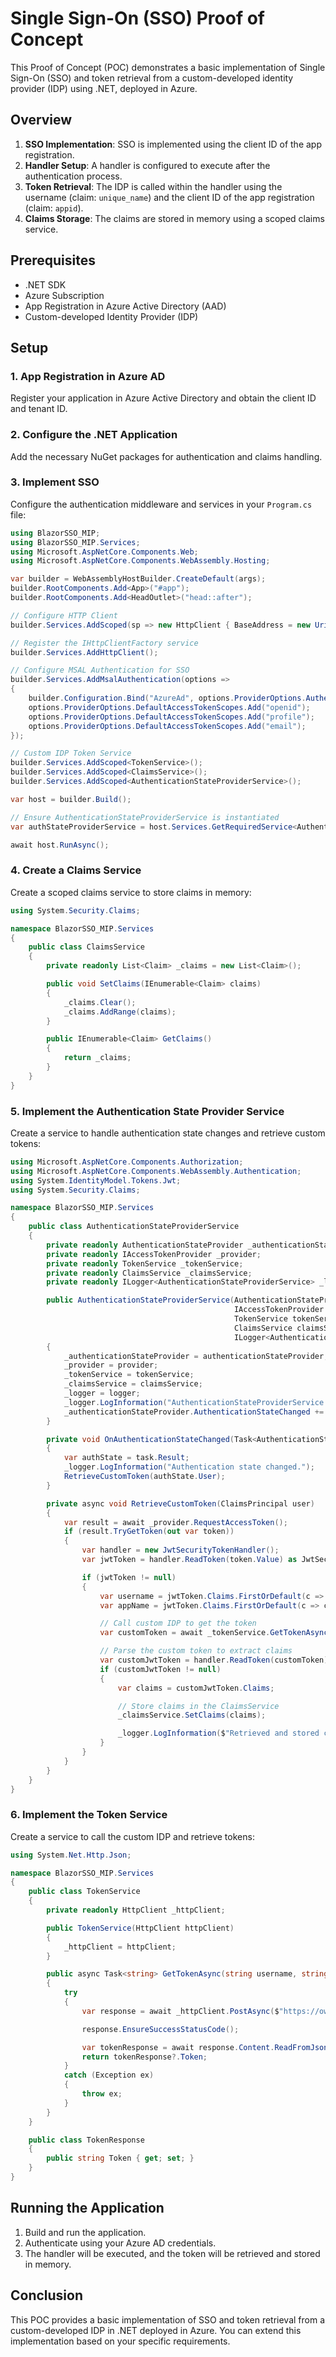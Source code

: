 # Single Sign-On (SSO) Proof of Concept

This Proof of Concept (POC) demonstrates a basic implementation of Single Sign-On (SSO) and token retrieval from a custom-developed identity provider (IDP) using .NET, deployed in Azure.

## Overview

1. **SSO Implementation**: SSO is implemented using the client ID of the app registration.
2. **Handler Setup**: A handler is configured to execute after the authentication process.
3. **Token Retrieval**: The IDP is called within the handler using the username (claim: `unique_name`) and the client ID of the app registration (claim: `appid`).
4. **Claims Storage**: The claims are stored in memory using a scoped claims service.

## Prerequisites

- .NET SDK
- Azure Subscription
- App Registration in Azure Active Directory (AAD)
- Custom-developed Identity Provider (IDP)

## Setup

### 1. App Registration in Azure AD

Register your application in Azure Active Directory and obtain the client ID and tenant ID.

### 2. Configure the .NET Application

Add the necessary NuGet packages for authentication and claims handling.

### 3. Implement SSO

Configure the authentication middleware and services in your `Program.cs` file:

```csharp name=Program.cs
using BlazorSSO_MIP;
using BlazorSSO_MIP.Services;
using Microsoft.AspNetCore.Components.Web;
using Microsoft.AspNetCore.Components.WebAssembly.Hosting;

var builder = WebAssemblyHostBuilder.CreateDefault(args);
builder.RootComponents.Add<App>("#app");
builder.RootComponents.Add<HeadOutlet>("head::after");

// Configure HTTP Client
builder.Services.AddScoped(sp => new HttpClient { BaseAddress = new Uri(builder.HostEnvironment.BaseAddress) });

// Register the IHttpClientFactory service
builder.Services.AddHttpClient();

// Configure MSAL Authentication for SSO
builder.Services.AddMsalAuthentication(options =>
{
    builder.Configuration.Bind("AzureAd", options.ProviderOptions.Authentication);
    options.ProviderOptions.DefaultAccessTokenScopes.Add("openid");
    options.ProviderOptions.DefaultAccessTokenScopes.Add("profile");
    options.ProviderOptions.DefaultAccessTokenScopes.Add("email");
});

// Custom IDP Token Service
builder.Services.AddScoped<TokenService>();
builder.Services.AddScoped<ClaimsService>();
builder.Services.AddScoped<AuthenticationStateProviderService>();

var host = builder.Build();

// Ensure AuthenticationStateProviderService is instantiated
var authStateProviderService = host.Services.GetRequiredService<AuthenticationStateProviderService>();

await host.RunAsync();
```

### 4. Create a Claims Service

Create a scoped claims service to store claims in memory:

```csharp name=Services/ClaimsService.cs
using System.Security.Claims;

namespace BlazorSSO_MIP.Services
{
    public class ClaimsService
    {
        private readonly List<Claim> _claims = new List<Claim>();

        public void SetClaims(IEnumerable<Claim> claims)
        {
            _claims.Clear();
            _claims.AddRange(claims);
        }

        public IEnumerable<Claim> GetClaims()
        {
            return _claims;
        }
    }
}
```

### 5. Implement the Authentication State Provider Service

Create a service to handle authentication state changes and retrieve custom tokens:

```csharp name=Services/AuthenticationStateProviderService.cs
using Microsoft.AspNetCore.Components.Authorization;
using Microsoft.AspNetCore.Components.WebAssembly.Authentication;
using System.IdentityModel.Tokens.Jwt;
using System.Security.Claims;

namespace BlazorSSO_MIP.Services
{
    public class AuthenticationStateProviderService
    {
        private readonly AuthenticationStateProvider _authenticationStateProvider;
        private readonly IAccessTokenProvider _provider;
        private readonly TokenService _tokenService;
        private readonly ClaimsService _claimsService;
        private readonly ILogger<AuthenticationStateProviderService> _logger;

        public AuthenticationStateProviderService(AuthenticationStateProvider authenticationStateProvider,
                                                  IAccessTokenProvider provider,
                                                  TokenService tokenService,
                                                  ClaimsService claimsService,
                                                  ILogger<AuthenticationStateProviderService> logger)
        {
            _authenticationStateProvider = authenticationStateProvider;
            _provider = provider;
            _tokenService = tokenService;
            _claimsService = claimsService;
            _logger = logger;
            _logger.LogInformation("AuthenticationStateProviderService initialized.");
            _authenticationStateProvider.AuthenticationStateChanged += OnAuthenticationStateChanged;
        }

        private void OnAuthenticationStateChanged(Task<AuthenticationState> task)
        {
            var authState = task.Result;
            _logger.LogInformation("Authentication state changed.");
            RetrieveCustomToken(authState.User);
        }

        private async void RetrieveCustomToken(ClaimsPrincipal user)
        {
            var result = await _provider.RequestAccessToken();
            if (result.TryGetToken(out var token))
            {
                var handler = new JwtSecurityTokenHandler();
                var jwtToken = handler.ReadToken(token.Value) as JwtSecurityToken;

                if (jwtToken != null)
                {
                    var username = jwtToken.Claims.FirstOrDefault(c => c.Type == "unique_name")?.Value;
                    var appName = jwtToken.Claims.FirstOrDefault(c => c.Type == "appid")?.Value;

                    // Call custom IDP to get the token
                    var customToken = await _tokenService.GetTokenAsync(username, appName);

                    // Parse the custom token to extract claims
                    var customJwtToken = handler.ReadToken(customToken) as JwtSecurityToken;
                    if (customJwtToken != null)
                    {
                        var claims = customJwtToken.Claims;

                        // Store claims in the ClaimsService
                        _claimsService.SetClaims(claims);

                        _logger.LogInformation($"Retrieved and stored custom token claims: {string.Join(", ", claims.Select(c => $"{c.Type}: {c.Value}"))}");
                    }
                }
            }
        }
    }
}
```

### 6. Implement the Token Service

Create a service to call the custom IDP and retrieve tokens:

```csharp name=Services/TokenService.cs
using System.Net.Http.Json;

namespace BlazorSSO_MIP.Services
{
    public class TokenService
    {
        private readonly HttpClient _httpClient;

        public TokenService(HttpClient httpClient)
        {
            _httpClient = httpClient;
        }

        public async Task<string> GetTokenAsync(string username, string appId)
        {
            try
            {
                var response = await _httpClient.PostAsync($"https://ownidpfa.azurewebsites.net/api/token?username={username}&appId={appId}", null);

                response.EnsureSuccessStatusCode();

                var tokenResponse = await response.Content.ReadFromJsonAsync<TokenResponse>();
                return tokenResponse?.Token;
            }
            catch (Exception ex)
            {
                throw ex;
            }
        }
    }

    public class TokenResponse
    {
        public string Token { get; set; }
    }
}
```

## Running the Application

1. Build and run the application.
2. Authenticate using your Azure AD credentials.
3. The handler will be executed, and the token will be retrieved and stored in memory.

## Conclusion

This POC provides a basic implementation of SSO and token retrieval from a custom-developed IDP in .NET deployed in Azure. You can extend this implementation based on your specific requirements.
